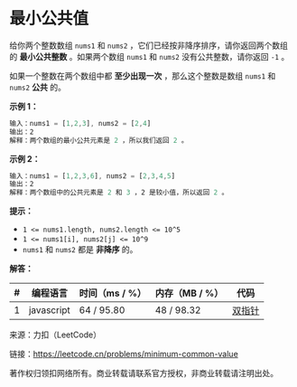 # 最小公共值

给你两个整数数组 `nums1` 和 `nums2` ，它们已经按非降序排序，请你返回两个数组的 **最小公共整数** 。如果两个数组 `nums1` 和 `nums2` 没有公共整数，请你返回 `-1` 。

如果一个整数在两个数组中都 **至少出现一次** ，那么这个整数是数组 `nums1` 和 `nums2` **公共** 的。

**示例 1：**

``` javascript
输入：nums1 = [1,2,3], nums2 = [2,4]
输出：2
解释：两个数组的最小公共元素是 2 ，所以我们返回 2 。
```

**示例 2：**

``` javascript
输入：nums1 = [1,2,3,6], nums2 = [2,3,4,5]
输出：2
解释：两个数组中的公共元素是 2 和 3 ，2 是较小值，所以返回 2 。
```

**提示：**

- `1 <= nums1.length, nums2.length <= 10^5`
- `1 <= nums1[i], nums2[j] <= 10^9`
- `nums1` 和 `nums2` 都是 **非降序** 的。

**解答：**

**#**|**编程语言**|**时间（ms / %）**|**内存（MB / %）**|**代码**
--|--|--|--|--
1|javascript|64 / 95.80|48 / 98.32|[双指针](./javascript/ac_v1.js)

来源：力扣（LeetCode）

链接：https://leetcode.cn/problems/minimum-common-value

著作权归领扣网络所有。商业转载请联系官方授权，非商业转载请注明出处。
